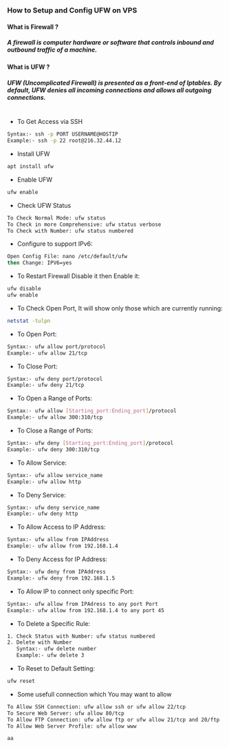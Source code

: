 ### How to Setup and Config UFW on VPS
#### What is Firewall ?
##### A firewall is computer hardware or software that controls inbound and outbound traffic of a machine.

#### What is UFW ?
##### UFW (Uncomplicated Firewall) is presented as a front-end of Iptables. By default, UFW denies all incoming connections and allows all outgoing connections.
#

- To Get Access via SSH
```sh
Syntax:- ssh -p PORT USERNAME@HOSTIP
Example:- ssh -p 22 root@216.32.44.12
```
- Install UFW
```sh
apt install ufw
```
- Enable UFW
```sh
ufw enable
```
- Check UFW Status
```sh
To Check Normal Mode: ufw status 
To Check in more Comprehensive: ufw status verbose
To Check with Number: ufw status numbered
```
- Configure to support IPv6:
```sh
Open Config File: nano /etc/default/ufw
then Change: IPV6=yes
```
- To Restart Firewall Disable it then Enable it:
```sh
ufw disable
ufw enable
```
- To Check Open Port, It will show only those which are currently running:
```sh
netstat -tulpn
```
- To Open Port:
```sh
Syntax:- ufw allow port/protocol
Example:- ufw allow 21/tcp
```
- To Close Port:
```sh
Syntax:- ufw deny port/protocol
Example:- ufw deny 21/tcp
```
- To Open a Range of Ports:
```sh
Syntax:- ufw allow [Starting_port:Ending_port]/protocol
Example:- ufw allow 300:310/tcp
```
- To Close a Range of Ports:
```sh
Syntax:- ufw deny [Starting_port:Ending_port]/protocol
Example:- ufw deny 300:310/tcp
```
- To Allow Service:
```sh
Syntax:- ufw allow service_name
Example:- ufw allow http
```
- To Deny Service:
```sh
Syntax:- ufw deny service_name
Example:- ufw deny http
```
- To Allow Access to IP Address:
```sh
Syntax:- ufw allow from IPAddress
Example:- ufw allow from 192.168.1.4
```
- To Deny Access for IP Address:
```sh
Syntax:- ufw deny from IPAddress
Example:- ufw deny from 192.168.1.5
```
- To Allow IP to connect only specific Port:
```sh
Syntax:- ufw allow from IPAdress to any port Port
Example:- ufw allow from 192.168.1.4 to any port 45
```
- To Delete a Specific Rule:
```sh
1. Check Status with Number: ufw status numbered
2. Delete with Number 
   Syntax:- ufw delete number
   Example:- ufw delete 3
```
- To Reset to Default Setting:
```sh
ufw reset
```
- Some usefull connection which You may want to allow
```sh
To Allow SSH Connection: ufw allow ssh or ufw allow 22/tcp
To Secure Web Server: ufw allow 80/tcp
To Allow FTP Connection: ufw allow ftp or ufw allow 21/tcp and 20/ftp
To Allow Web Server Profile: ufw allow www
```
```sh
aa
```
